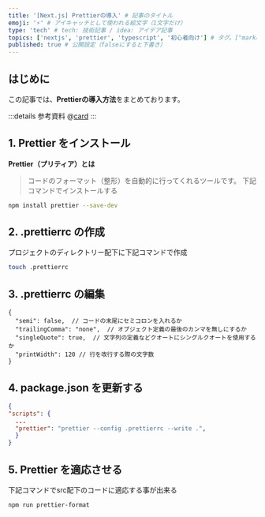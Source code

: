 ```yaml
---
title: '[Next.js] Prettierの導入' # 記事のタイトル
emoji: '⚡' # アイキャッチとして使われる絵文字（1文字だけ）
type: 'tech' # tech: 技術記事 / idea: アイデア記事
topics: ['nextjs', 'prettier', 'typescript', '初心者向け'] # タグ。["markdown", "rust", "aws"]のように指定する
published: true # 公開設定（falseにすると下書き）
---
```


## はじめに
この記事では、**Prettierの導入方法**をまとめております。

:::details 参考資料
@[card](https://gihyo.jp/book/2022/978-4-297-12916-3)
:::

## 1. Prettier をインストール
**Prettier（プリティア）とは**
> コードのフォーマット（整形）を自動的に行ってくれるツールです。
下記コマンドでインストールする
```bash
npm install prettier --save-dev
```

## 2. .prettierrc の作成
プロジェクトのディレクトリー配下に下記コマンドで作成
```bash
touch .prettierrc
```

## 3. .prettierrc の編集
```json:.prettierrc
{
  "semi": false,  // コードの末尾にセミコロンを入れるか
  "trailingComma": "none",  // オブジェクト定義の最後のカンマを無しにするか
  "singleQuote": true,  // 文字列の定義などクオートにシングルクオートを使用するか
  "printWidth": 120 // 行を改行する際の文字数
}
```


## 4. package.json を更新する

```json:package.json
{
"scripts": {
  ...
  "prettier": "prettier --config .prettierrc --write .",
  }
}
```

## 5. Prettier を適応させる
下記コマンドでsrc配下のコードに適応する事が出来る
```bash
npm run prettier-format
```
